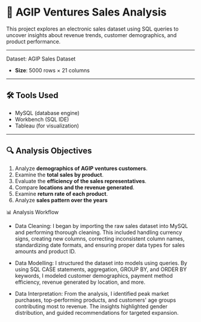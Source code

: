 # 🛒 AGIP Ventures Sales Analysis

This project explores an electronic sales dataset using SQL queries to uncover insights about revenue trends, customer demographics, and product performance.

---

 Dataset: AGIP Sales Dataset
- **Size**: 5000 rows × 21 columns  

---

## 🛠️ Tools Used
- MySQL (database engine)  
- Workbench (SQL IDE)  
- Tableau (for visualization)  

---

## 🔍 Analysis Objectives
1. Analyze **demographics of AGIP ventures customers**.  
2. Examine the **total sales by product**.  
3. Evaluate the **efficiency of the sales representatives**.  
4. Compare **locations and the revenue generated**.  
5. Examine **return rate of each product**.
6.  Analyze **sales pattern over the years**

📊 Analysis Workflow

* Data Cleaning: I began by importing the raw sales dataset into MySQL and performing thorough cleaning. This included handling currency signs, creating new columns, correcting inconsistent column names, standardizing date formats, and ensuring proper data types for sales amounts and product ID.
                            
* Data Modelling: I structured the dataset into models using queries. By using SQL CASE statements, aggregation, GROUP BY, and ORDER BY keywords, I modeled customer demographics, payment method efficiency, revenue generated by location, and more.
                            
* Data Interpretation: From the analysis, I identified peak market purchases, top-performing products, and customers' age groups contributing most to revenue. The insights highlighted gender distribution, and guided recommendations for targeted expansion.
                            

